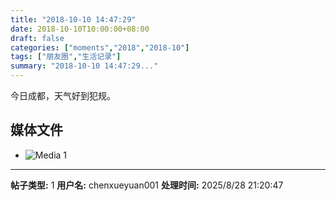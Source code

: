 ```yaml
---
title: "2018-10-10 14:47:29"
date: 2018-10-10T10:00:00+08:00
draft: false
categories: ["moments","2018","2018-10"]
tags: ["朋友圈","生活记录"]
summary: "2018-10-10 14:47:29..."
---
```


今日成都，天气好到犯规。

## 媒体文件

- ![Media 1](/Moments/photos/2018-10-10/201810101447290.jpg)

---

**帖子类型:** 1
**用户名:** chenxueyuan001
**处理时间:** 2025/8/28 21:20:47